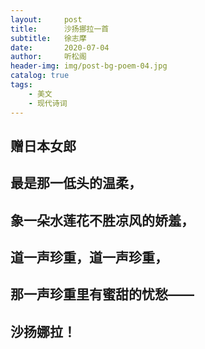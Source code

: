 ```yaml
---
layout:     post
title:      沙扬挪拉一首
subtitle:   徐志摩
date:       2020-07-04
author:     听松阁
header-img: img/post-bg-poem-04.jpg
catalog: true
tags:
    - 美文
    - 现代诗词
---
```


## 赠日本女郎

## 最是那一低头的温柔，

## 象一朵水莲花不胜凉风的娇羞，

## 道一声珍重，道一声珍重，

## 那一声珍重里有蜜甜的忧愁——

## 沙扬娜拉！

